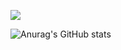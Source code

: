 <img src="https://img.shields.io/badge/Adobe Illustrator-DA1F26?style=flat&logo=Adobe Illustrator&logoColor=FF9A00"/></a>

![Anurag's GitHub stats](https://github-readme-stats.vercel.app/api?username=vkflekgjr&show_icons=true&theme=radical)
<!---
vkflekgjr/vkflekgjr is a ✨ special ✨ repository because its `README.md` (this file) appears on your GitHub profile.
You can click the Preview link to take a look at your changes.
--->
